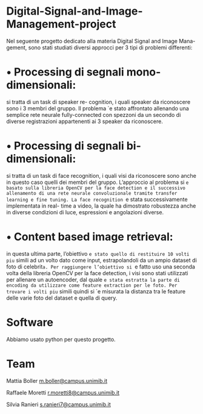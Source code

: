# Digital-Signal-and-Image-Management-project
Nel seguente progetto dedicato alla materia Digital Signal and Image Mana- gement, sono stati studiati diversi approcci per 3 tipi di problemi differenti:
# • Processing di segnali mono-dimensionali:
si tratta di un task di speaker re- cognition, i quali speaker da riconoscere sono i 3 membri del gruppo. Il problema `e stato affrontato allenando una semplice rete neurale fully-connected con spezzoni da un secondo di diverse registrazioni appartenenti ai 3 speaker da riconoscere. 
# • Processing di segnali bi-dimensionali: 
si tratta di un task di face recognition, i quali visi da riconoscere sono anche in questo caso quelli dei membri del gruppo. L’approccio al problema si `e basato sulla libreria OpenCV per la face detection e il successivo allenamento di una rete neurale convoluzionale tramite transfer learning e fine tuning. La face recognition `e stata successivamente implementata in real- time a video, la quale ha dimostrato robustezza anche in diverse condizioni di luce, espressioni e angolazioni diverse. 
# • Content based image retrieval: 
in questa ultima parte, l’obiettivo `e stato quello di restituire 10 volti piu` simili ad un volto dato come input, estrapolandoli da un ampio dataset di foto di celebrit`a. Per raggiungere l’obiettivo si `e fatto uso una seconda volta della libreria OpenCV per la face detection, i visi sono stati utilizzati per allenare un autoencoder, dal quale `e stata estratta la parte di encoding da utilizzare come feature extraction per le foto. Per trovare i volti piu` simili quindi si `e misurata la distanza tra le feature delle varie foto del dataset e quella di query.

# Software 
Abbiamo usato python per questo progetto.

# Team 
Mattia Boller m.boller@campus.unimib.it 

Raffaele Moretti r.moretti8@campus.unimib.it 

Silvia Ranieri s.ranieri7@campus.unimib.it
